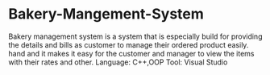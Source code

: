 # Bakery-Mangement-System
Bakery management system is a system that is especially build for providing the details and bills as customer to manage their ordered product easily. hand and it makes it easy for the customer and manager to view the items with their rates and other.
Language: C++,OOP
Tool: Visual Studio
